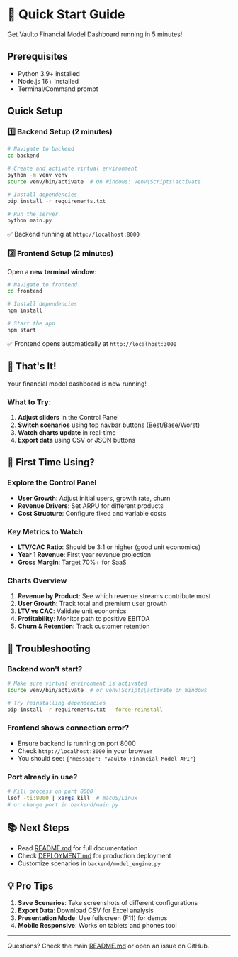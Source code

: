 # 🚀 Quick Start Guide

Get Vaulto Financial Model Dashboard running in 5 minutes!

## Prerequisites

- Python 3.9+ installed
- Node.js 16+ installed
- Terminal/Command prompt

## Quick Setup

### 1️⃣ Backend Setup (2 minutes)

```bash
# Navigate to backend
cd backend

# Create and activate virtual environment
python -m venv venv
source venv/bin/activate  # On Windows: venv\Scripts\activate

# Install dependencies
pip install -r requirements.txt

# Run the server
python main.py
```

✅ Backend running at `http://localhost:8000`

### 2️⃣ Frontend Setup (2 minutes)

Open a **new terminal window**:

```bash
# Navigate to frontend
cd frontend

# Install dependencies
npm install

# Start the app
npm start
```

✅ Frontend opens automatically at `http://localhost:3000`

## 🎉 That's It!

Your financial model dashboard is now running! 

### What to Try:

1. **Adjust sliders** in the Control Panel
2. **Switch scenarios** using top navbar buttons (Best/Base/Worst)
3. **Watch charts update** in real-time
4. **Export data** using CSV or JSON buttons

## 📱 First Time Using?

### Explore the Control Panel
- **User Growth**: Adjust initial users, growth rate, churn
- **Revenue Drivers**: Set ARPU for different products
- **Cost Structure**: Configure fixed and variable costs

### Key Metrics to Watch
- **LTV/CAC Ratio**: Should be 3:1 or higher (good unit economics)
- **Year 1 Revenue**: First year revenue projection
- **Gross Margin**: Target 70%+ for SaaS

### Charts Overview
1. **Revenue by Product**: See which revenue streams contribute most
2. **User Growth**: Track total and premium user growth
3. **LTV vs CAC**: Validate unit economics
4. **Profitability**: Monitor path to positive EBITDA
5. **Churn & Retention**: Track customer retention

## 🔧 Troubleshooting

### Backend won't start?
```bash
# Make sure virtual environment is activated
source venv/bin/activate  # or venv\Scripts\activate on Windows

# Try reinstalling dependencies
pip install -r requirements.txt --force-reinstall
```

### Frontend shows connection error?
- Ensure backend is running on port 8000
- Check `http://localhost:8000` in your browser
- You should see: `{"message": "Vaulto Financial Model API"}`

### Port already in use?
```bash
# Kill process on port 8000
lsof -ti:8000 | xargs kill  # macOS/Linux
# or change port in backend/main.py
```

## 📚 Next Steps

- Read [README.md](README.md) for full documentation
- Check [DEPLOYMENT.md](DEPLOYMENT.md) for production deployment
- Customize scenarios in `backend/model_engine.py`

## 💡 Pro Tips

1. **Save Scenarios**: Take screenshots of different configurations
2. **Export Data**: Download CSV for Excel analysis
3. **Presentation Mode**: Use fullscreen (F11) for demos
4. **Mobile Responsive**: Works on tablets and phones too!

---

Questions? Check the main [README.md](README.md) or open an issue on GitHub.




